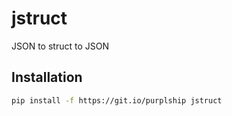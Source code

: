 # jstruct

JSON to struct to JSON

## Installation

```bash
pip install -f https://git.io/purplship jstruct
```
